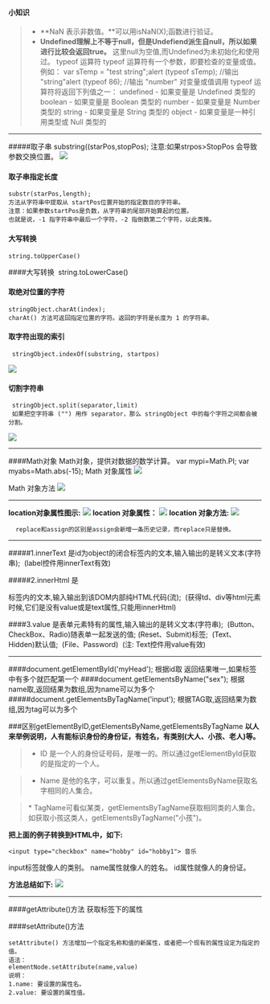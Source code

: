 #### 小知识
>* **NaN 表示非数值。**可以用isNaN(X);函数进行验证。
>* **Undefined理解上不等于null，但是Undefiend派生自null，所以如果进行比较会返回true。** 这里null为空值,而Undefined为未初始化和使用过。
typeof 运算符
typeof 运算符有一个参数，即要检查的变量或值。例如：
var sTemp = "test string";alert (typeof sTemp); //输出 "string"alert (typeof 86); //输出 "number"
对变量或值调用 typeof 运算符将返回下列值之一：
undefined - 如果变量是 Undefined 类型的
boolean - 如果变量是 Boolean 类型的
number - 如果变量是 Number 类型的
string - 如果变量是 String 类型的
object - 如果变量是一种引用类型或 Null 类型的


-------------------
#####取子串
    substring((starPos,stopPos);
    注意:如果strpos>StopPos 会导致参数交换位置。
![](http://upload-images.jianshu.io/upload_images/1110736-9106bc27d0bb0197.jpg?imageMogr2/auto-orient/strip%7CimageView2/2/w/1240)

#### 取子串指定长度
    substr(starPos,length);
    方法从字符串中提取从 startPos位置开始的指定数目的字符串。
    注意：如果参数startPos是负数，从字符串的尾部开始算起的位置。
    也就是说，-1 指字符串中最后一个字符，-2 指倒数第二个字符，以此类推。

####  大写转换 
    string.toUpperCase()

####大写转换 
    string.toLowerCase()


#### 取绝对位置的字符
    stringObject.charAt(index);
    charAt() 方法可返回指定位置的字符。返回的字符是长度为 1 的字符串。
#### 取字符出现的索引
     stringObject.indexOf(substring, startpos)
[![](http://upload-images.jianshu.io/upload_images/1110736-72035b95663b86ee.jpg?imageMogr2/auto-orient/strip%7CimageView2/2/w/1240)](http://img.mukewang.com/53853d4200019feb04920149.jpg)
#### 切割字符串
     stringObject.split(separator,limit)
     如果把空字符串 ("") 用作 separator，那么 stringObject 中的每个字符之间都会被分割。
**[![](http://upload-images.jianshu.io/upload_images/1110736-303b714cbd939181.jpg?imageMogr2/auto-orient/strip%7CimageView2/2/w/1240)](http://img.mukewang.com/532bee4800014c0404230108.jpg)**

-----

####Math对象
    Math对象，提供对数据的数学计算。
    var mypi=Math.PI;
    var myabs=Math.abs(-15);
Math 对象属性
[![](http://upload-images.jianshu.io/upload_images/1110736-8a208f94bf47f692.jpg?imageMogr2/auto-orient/strip%7CimageView2/2/w/1240)](http://img.mukewang.com/532fe7cf0001e7b505170269.jpg)

Math 对象方法
[![](http://upload-images.jianshu.io/upload_images/1110736-b4c6ea939bde01f9.jpg?imageMogr2/auto-orient/strip%7CimageView2/2/w/1240)](http://img.mukewang.com/532fe841000174db05160622.jpg)

-----

**location对象属性图示:**
[![](http://upload-images.jianshu.io/upload_images/1110736-a25ace47fb30d06c.jpg?imageMogr2/auto-orient/strip%7CimageView2/2/w/1240)](http://img.mukewang.com/53605c5a0001b26909900216.jpg)
**location 对象属性：**
**[![](http://upload-images.jianshu.io/upload_images/1110736-1464cf2f1bb3196b.jpg?imageMogr2/auto-orient/strip%7CimageView2/2/w/1240)](http://img.mukewang.com/5354b1d00001c4ec06220271.jpg)**
**location 对象方法:**
**[![](http://upload-images.jianshu.io/upload_images/1110736-98a9b8767d6fcec4.jpg?imageMogr2/auto-orient/strip%7CimageView2/2/w/1240)](http://img.mukewang.com/5354b1eb00016a2405170126.jpg)**

      replace和assign的区别是assign会新增一条历史记录，而replace只是替换。

------------------

#####1.innerText
      是id为object的闭合标签内的文本,输入输出的是转义文本(字符串);  (label控件用innerText有效)

#####2.innerHtml
    是<div>标签内的文本,输入输出到该DOM内部纯HTML代码(流); 
     (获得td、div等html元素时候,它们是没有value或是text属性,只能用innerHtml)

####3.value
      是表单元素特有的属性,输入输出的是转义文本(字符串);  (Button、CheckBox、Radio)随表单一起发送的值;
     (Reset、Submit)标签;  (Text、Hidden)默认值;  (File、Password)  (注: Text控件用value有效)


-----

####document.getElementById('myHead');
    根据id取 返回结果唯一,如果标签中有多个就匹配第一个
####document.getElementsByName("sex");
     根据name取,返回结果为数组,因为name可以为多个
#####document.getElementsByTagName('input');
     根据TAG取,返回结果为数组,因为tag可以为多个

###区别getElementByID,getElementsByName,getElementsByTagName
**以人来举例说明，人有能标识身份的身份证，有姓名，有类别(大人、小孩、老人)等。**
>* ID 是一个人的身份证号码，是唯一的。所以通过getElementById获取的是指定的一个人。

>* Name 是他的名字，可以重复。所以通过getElementsByName获取名字相同的人集合。

>* TagName可看似某类，getElementsByTagName获取相同类的人集合。如获取小孩这类人，getElementsByTagName("小孩")。

**把上面的例子转换到HTML中，如下:**
```
<input type="checkbox" name="hobby" id="hobby1"> 音乐
```
input标签就像人的类别。
name属性就像人的姓名。
id属性就像人的身份证。

**方法总结如下:**
[![](http://upload-images.jianshu.io/upload_images/1110736-1686390fba2b947c.jpg?imageMogr2/auto-orient/strip%7CimageView2/2/w/1240)](http://img.mukewang.com/5405263300018bcf05760129.jpg)

----
####getAttribute()方法
    获取标签下的属性

####setAttribute()方法

    setAttribute() 方法增加一个指定名称和值的新属性，或者把一个现有的属性设定为指定的值。
    语法：
    elementNode.setAttribute(name,value)
    说明：
    1.name: 要设置的属性名。
    2.value: 要设置的属性值。